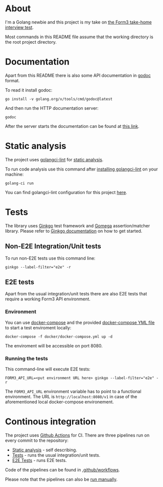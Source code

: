 # About

I'm a Golang newbie and this project is my take on [the Form3 take-home interview test](https://github.com/form3tech-oss/interview-accountapi).

Most commands in this README file assume that the working directory is the root project directory.

# Documentation

Apart from this README there is also some API documentation in [godoc](https://pkg.go.dev/golang.org/x/tools/cmd/godoc) format.

To read it install godoc:

    go install -v golang.org/x/tools/cmd/godoc@latest

And then run the HTTP documentation server:

    godoc

After the server starts the documentation can be found at [this link](http://localhost:6060/pkg/github.com/jannis-baratheon/form3-take-home-exercise/).

# Static analysis

The project uses [golangci-lint](https://golangci-lint.run) for [static analysis](https://en.wikipedia.org/wiki/Static_program_analysis).

To run code analysis use this command after [installing golangci-lint](https://golangci-lint.run/usage/install/) on your machine:

    golang-ci run

You can find golangci-lint configuration for this project [here](.golangci.yml).

# Tests

The library uses [Ginkgo](https://onsi.github.io/ginkgo/) test framework and [Gomega](https://onsi.github.io/gomega/) assertion/matcher library. Please refer to [Ginkgo documentation](https://onsi.github.io/ginkgo/) on how to get started.

## Non-E2E Integration/Unit tests

To run non-E2E tests use this command line:

    ginkgo --label-filter="e2e" -r

## E2E tests

Apart from the usual integration/unit tests there are also E2E tests that require a working Form3 API environment.

### Environment

You can use [docker-compose](https://docs.docker.com/compose/) and the provided [docker-compose YML file](docker/docker-compose.ym) to start a test enviroment locally:

    docker-compose -f docker/docker-compose.yml up -d

The enviroment will be accessible on port 8080.

### Running the tests

This command-line will execute E2E tests:

    FORM3_API_URL=<put environment URL here> ginkgo --label-filter="e2e" -r

The `FORM3_API_URL` environment variable has to point to a functional environment. The URL is `http://localhost:8080/v1` in case of the aforementioned local docker-compose environement.

# Continous integration

The project uses [Github Actions](https://github.com/features/actions) for CI. There are three pipelines run on every commit to the repository:

* [Static analysis](actions/workflows/static_analysis.yml) - self describing.
* [Tests](actions/workflows/test.yml) - runs the usual integration/unit tests.
* [E2E Tests](actions/workflows/e2e.yml) - runs E2E tests.

Code of the pipelines can be found in [.github/workflows](.github/workflows).

Please note that the pipelines can also be [run manually](https://docs.github.com/en/actions/managing-workflow-runs/manually-running-a-workflow).
